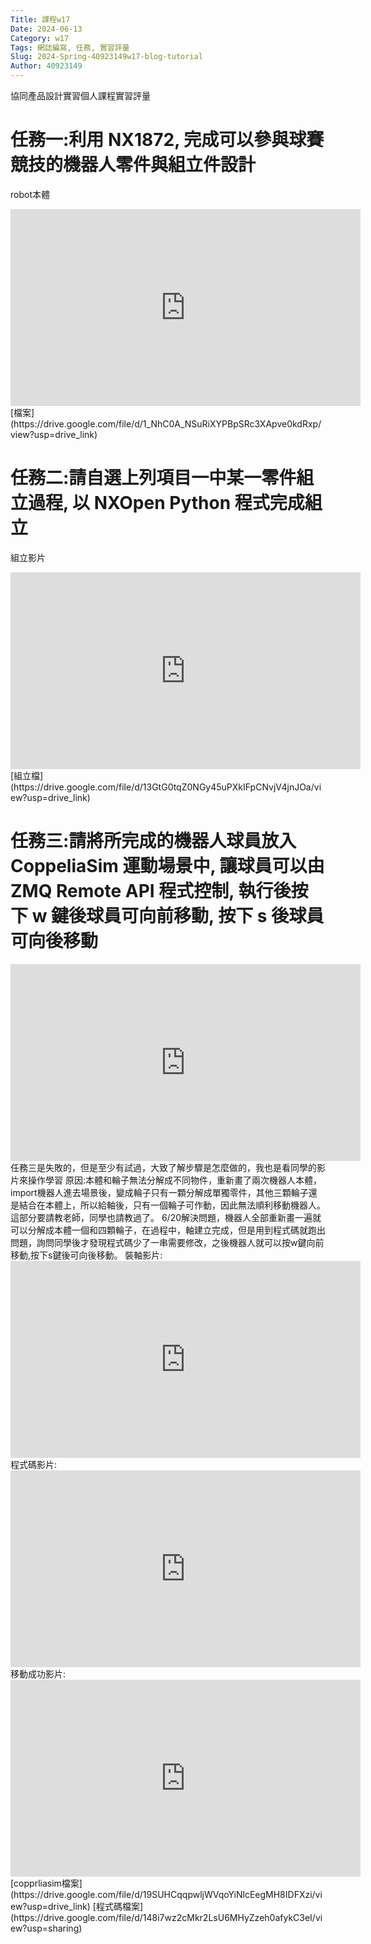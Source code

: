 ```yaml
---
Title: 課程w17
Date: 2024-06-13
Category: w17
Tags: 網誌編寫, 任務, 實習評量
Slug: 2024-Spring-40923149w17-blog-tutorial
Author: 40923149
---
```


協同產品設計實習個人課程實習評量

<!-- PELICAN_END_SUMMARY -->
# 任務一:利用 NX1872, 完成可以參與球賽競技的機器人零件與組立件設計
robot本體
<iframe width="560" height="315" src="https://www.youtube.com/embed/axMrxXfTFnM?si=qXIp3ykNDEJEFuuT" title="YouTube video player" frameborder="0" allow="accelerometer; autoplay; clipboard-write; encrypted-media; gyroscope; picture-in-picture; web-share" referrerpolicy="strict-origin-when-cross-origin" allowfullscreen></iframe>
[檔案](https://drive.google.com/file/d/1_NhC0A_NSuRiXYPBpSRc3XApve0kdRxp/view?usp=drive_link)

# 任務二:請自選上列項目一中某一零件組立過程, 以 NXOpen Python 程式完成組立
組立影片
<iframe width="560" height="315" src="https://www.youtube.com/embed/6H362IhCU54?si=AfsGOF47ic14tbGO" title="YouTube video player" frameborder="0" allow="accelerometer; autoplay; clipboard-write; encrypted-media; gyroscope; picture-in-picture; web-share" referrerpolicy="strict-origin-when-cross-origin" allowfullscreen></iframe>
[組立檔](https://drive.google.com/file/d/13GtG0tqZ0NGy45uPXkIFpCNvjV4jnJOa/view?usp=drive_link)

# 任務三:請將所完成的機器人球員放入 CoppeliaSim 運動場景中, 讓球員可以由 ZMQ Remote API 程式控制, 執行後按下 w 鍵後球員可向前移動, 按下 s 後球員可向後移動

<iframe width="560" height="315" src="https://www.youtube.com/embed/lZVi4s_pVwM?si=UDvp1U3-UgCOw2Op" title="YouTube video player" frameborder="0" allow="accelerometer; autoplay; clipboard-write; encrypted-media; gyroscope; picture-in-picture; web-share" referrerpolicy="strict-origin-when-cross-origin" allowfullscreen></iframe>
任務三是失敗的，但是至少有試過，大致了解步驟是怎麼做的，我也是看同學的影片來操作學習
原因:本體和輪子無法分解成不同物件，重新畫了兩次機器人本體，import機器人進去場景後，變成輪子只有一顆分解成單獨零件，其他三顆輪子還是結合在本體上，所以給軸後，只有一個輪子可作動，因此無法順利移動機器人。這部分要請教老師，同學也請教過了。
6/20解決問題，機器人全部重新畫一遍就可以分解成本體一個和四顆輪子，在過程中，軸建立完成，但是用到程式碼就跑出問題，詢問同學後才發現程式碼少了一串需要修改，之後機器人就可以按w鍵向前移動,按下s鍵後可向後移動。
裝軸影片:
<iframe width="560" height="315" src="https://www.youtube.com/embed/DkGOp-z0qKQ?si=AtVWxsq45YGkcByj" title="YouTube video player" frameborder="0" allow="accelerometer; autoplay; clipboard-write; encrypted-media; gyroscope; picture-in-picture; web-share" referrerpolicy="strict-origin-when-cross-origin" allowfullscreen></iframe>
程式碼影片:
<iframe width="560" height="315" src="https://www.youtube.com/embed/bMLsRwtfSwM?si=YFu18IWxvgYh-WVt" title="YouTube video player" frameborder="0" allow="accelerometer; autoplay; clipboard-write; encrypted-media; gyroscope; picture-in-picture; web-share" referrerpolicy="strict-origin-when-cross-origin" allowfullscreen></iframe>
移動成功影片:
<iframe width="560" height="315" src="https://www.youtube.com/embed/r6oNvjfWkHc?si=p80n_cT36KU7yWfN" title="YouTube video player" frameborder="0" allow="accelerometer; autoplay; clipboard-write; encrypted-media; gyroscope; picture-in-picture; web-share" referrerpolicy="strict-origin-when-cross-origin" allowfullscreen></iframe>
[copprliasim檔案](https://drive.google.com/file/d/19SUHCqqpwljWVqoYiNlcEegMH8IDFXzi/view?usp=drive_link)
[程式碼檔案](https://drive.google.com/file/d/148i7wz2cMkr2LsU6MHyZzeh0afykC3eI/view?usp=sharing)


